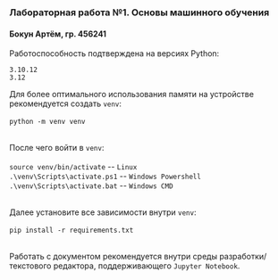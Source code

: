 ### Лабораторная работа №1. Основы машинного обучения
#### Бокун Артём, гр. 456241

Работоспособность подтверждена на версиях Python:

`3.10.12`<br>
`3.12`

Для более оптимального использования памяти на устройстве рекомендуется создать `venv`:<br><br>
`python -m venv venv`<br><br>

После чего войти в `venv`:<br><br>
`source venv/bin/activate` -- `Linux`<br>
`.\venv\Scripts\activate.ps1` -- `Windows Powershell`<br>
`.\venv\Scripts\activate.bat` -- `Windows CMD`<br><br>

Далее установите все зависимости внутри `venv`:<br><br>
`pip install -r requirements.txt`<br><br>

Работать с документом рекомендуется внутри среды разработки/текстового редактора, поддерживающего `Jupyter Notebook`.
